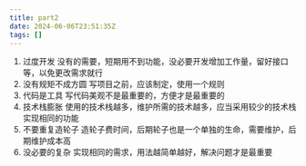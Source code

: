 ```yaml
---
title: part2
date: 2024-06-06T23:51:35Z
tags: []
---
```


1. 过度开发
   没有的需要，短期用不到功能，没必要开发增加工作量，留好接口等，以免更改需求就行
2. 没有规矩不成方圆
   写项目之前，应该制定，使用一个规则
3. 代码是工具
   写代码美观不是最重要的，方便才是最重要的
4. 技术栈膨胀
   使用的技术栈越多，维护所需的技术越多，应当采用较少的技术栈实现相同的功能
5. 不要重复造轮子
   造轮子费时间，后期轮子也是一个单独的生命，需要维护，后期维护成本高
6. 没必要的复杂
   实现相同的需求，用法越简单越好，解决问题才是最重要
